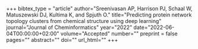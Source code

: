 +++
bibtex_type = "article"
author="Sreenivasan AP, Harrison PJ, Schaal W, Matuszewski DJ, Kultima K, and Spjuth O."
title="Predicting protein network topology clusters from chemical structure using deep learning"
journal="Journal of Cheminformatics"
year="2022"
date="2022-06-04T00:00:00+02:00"
volume="Accepted"
number=""
preprint = false
pages=""
abstract=""
doi=""
url_html=""
+++
